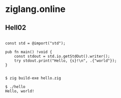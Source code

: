 # ziglang.online


## Hell02

```zig

const std = @import("std");

pub fn main() !void {
    const stdout = std.io.getStdOut().writer();
    try stdout.print("Hello, {s}!\n", .{"world"});
}


```



```
$ zig build-exe hello.zig

$ ./hello
Hello, world!
```